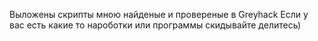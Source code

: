 Выложены скрипты мною найденые и провереные в Greyhack
Если у вас есть какие то нароботки или программы скидывайте делитесь) 
